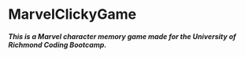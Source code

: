 # MarvelClickyGame

##### This is a Marvel character memory game made for the University of Richmond Coding Bootcamp.